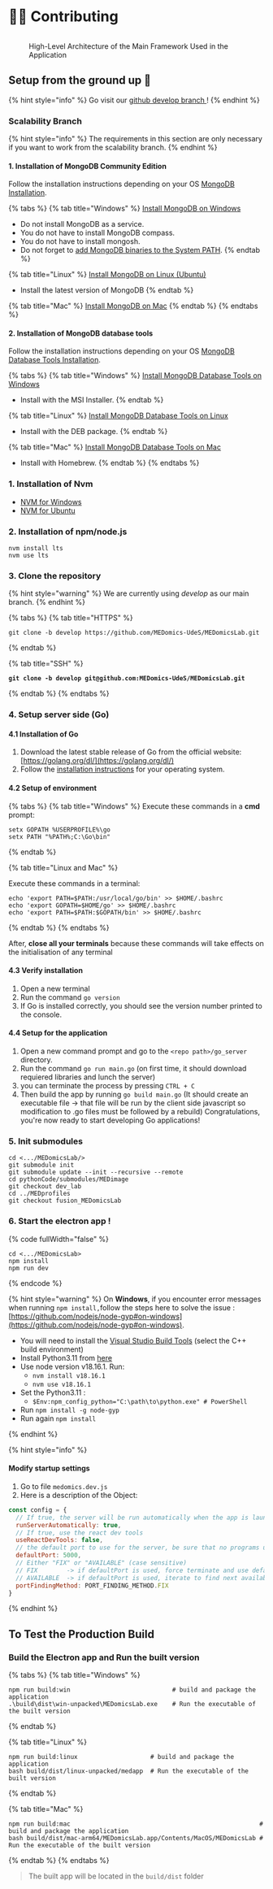 # 👩‍💻 Contributing

<figure><img src="../.gitbook/assets/image (6) (1).png" alt=""><figcaption><p>High-Level Architecture of the Main Framework Used in the Application</p></figcaption></figure>

## Setup from the ground up 🌱

{% hint style="info" %}
Go visit our [github develop branch ](https://github.com/MEDomics-UdeS/MEDomicsLab/tree/develop#medomicslab---develop-branch-%EF%B8%8F)!
{% endhint %}

### Scalability Branch

{% hint style="info" %}
The requirements in this section are only necessary if you want to work from the scalability branch.
{% endhint %}

#### 1. Installation of MongoDB Community Edition

Follow the installation instructions depending on your OS [MongoDB Installation](https://www.mongodb.com/docs/manual/administration/install-community/#std-label-install-mdb-community-edition).

{% tabs %}
{% tab title="Windows" %}
[Install MongoDB on Windows](https://www.mongodb.com/docs/manual/tutorial/install-mongodb-on-windows/#install-mongodb-community-edition)

* Do not install MongoDB as a service.
* You do not have to install MongoDB compass.
* You do not have to install mongosh.
* Do not forget to [add MongoDB binaries to the System PATH](https://www.mongodb.com/docs/manual/tutorial/install-mongodb-on-windows/#add-mongodb-binaries-to-the-system-path).
{% endtab %}

{% tab title="Linux" %}
[Install MongoDB on Linux (Ubuntu)](https://www.mongodb.com/docs/manual/tutorial/install-mongodb-on-ubuntu/#install-mongodb-community-edition)

* Install the latest version of MongoDB
{% endtab %}

{% tab title="Mac" %}
[Install MongoDB on Mac](https://www.mongodb.com/docs/manual/tutorial/install-mongodb-on-os-x/#install-mongodb-community-edition)
{% endtab %}
{% endtabs %}

#### 2. Installation of MongoDB database tools

Follow the installation instructions depending on your OS [MongoDB Database Tools Installation](https://www.mongodb.com/docs/database-tools/installation/installation/).

{% tabs %}
{% tab title="Windows" %}
[Install MongoDB Database Tools on Windows](https://www.mongodb.com/docs/database-tools/installation/installation-windows/#installation)

* Install with the MSI Installer.
{% endtab %}

{% tab title="Linux" %}
[Install MongoDB Database Tools on Linux](https://www.mongodb.com/docs/database-tools/installation/installation-linux/#installation)

* Install with the DEB package.
{% endtab %}

{% tab title="Mac" %}
[Install MongoDB Database Tools on Mac](https://www.mongodb.com/docs/database-tools/installation/installation-macos/#installation)

* Install with Homebrew.
{% endtab %}
{% endtabs %}

### 1. Installation of Nvm

* [NVM for Windows](https://github.com/coreybutler/nvm-windows)
* [NVM for Ubuntu](https://github.com/nvm-sh/nvm#installing-and-updating)

### 2. Installation of npm/node.js

```
nvm install lts
nvm use lts
```

### 3. Clone the repository

{% hint style="warning" %}
We are currently using _develop_ as our main branch.
{% endhint %}

{% tabs %}
{% tab title="HTTPS" %}
```
git clone -b develop https://github.com/MEDomics-UdeS/MEDomicsLab.git
```
{% endtab %}

{% tab title="SSH" %}
<pre><code><strong>git clone -b develop git@github.com:MEDomics-UdeS/MEDomicsLab.git
</strong></code></pre>
{% endtab %}
{% endtabs %}

### 4. Setup server side (Go)

#### 4.1 Installation of Go

1. Download the latest stable release of Go from the official website: [https://golang.org/dl/](https://golang.org/dl/)
2. Follow the [installation instructions](https://go.dev/doc/install) for your operating system.

#### 4.2 Setup of environment

{% tabs %}
{% tab title="Windows" %}
Execute these commands in a **cmd** prompt:

```
setx GOPATH %USERPROFILE%\go
setx PATH "%PATH%;C:\Go\bin"
```
{% endtab %}

{% tab title="Linux and Mac" %}


Execute these commands in a terminal:

```
echo 'export PATH=$PATH:/usr/local/go/bin' >> $HOME/.bashrc
echo 'export GOPATH=$HOME/go' >> $HOME/.bashrc
echo 'export PATH=$PATH:$GOPATH/bin' >> $HOME/.bashrc
```
{% endtab %}
{% endtabs %}

After, **close all your terminals** because these commands will take effects on the initialisation of any terminal

#### 4.3 Verify installation

1. Open a new terminal
2. Run the command `go version`
3. If Go is installed correctly, you should see the version number printed to the console.

#### 4.4 Setup for the application

1. Open a new command prompt and go to the `<repo path>/go_server` directory.
2. Run the command `go run main.go` (on first time, it should download requiered libraries and lunch the server)
3. you can terminate the process by pressing `CTRL + C`
4. Then build the app by running `go build main.go` (It should create an executable file -> that file will be run by the client side javascript so modification to .go files must be followed by a rebuild) Congratulations, you're now ready to start developing Go applications!

### 5. Init submodules

```
cd <.../MEDomicsLab/>
git submodule init
git submodule update --init --recursive --remote
cd pythonCode/submodules/MEDimage
git checkout dev_lab
cd ../MEDprofiles
git checkout fusion_MEDomicsLab
```

### 6. Start the electron app !

{% code fullWidth="false" %}
```
cd <.../MEDomicsLab>
npm install
npm run dev
```
{% endcode %}

{% hint style="warning" %}
On **Windows**, if you encounter error messages when running `npm install,`follow the steps here to solve the issue : [https://github.com/nodejs/node-gyp#on-windows](https://github.com/nodejs/node-gyp#on-windows).

* You will need to install the [Visual Studio Build Tools](https://visualstudio.microsoft.com/thank-you-downloading-visual-studio/?sku=Community) (select the C++ build environment)&#x20;
* Install Python3.11 from [here](https://apps.microsoft.com/detail/9nrwmjp3717k?hl=en-us\&gl=US)
* Use node version v18.16.1. Run:
  * `nvm install v18.16.1`
  * `nvm use v18.16.1`
* Set the Python3.11 :
  * `$Env:npm_config_python="C:\path\to\python.exe" # PowerShell`
* Run `npm install -g node-gyp`
* Run again `npm install`


{% endhint %}

{% hint style="info" %}
#### Modify startup settings

1. Go to file `medomics.dev.js`
2. Here is a description of the Object:

```javascript
const config = {
  // If true, the server will be run automatically when the app is launched
  runServerAutomatically: true,
  // If true, use the react dev tools
  useReactDevTools: false,
  // the default port to use for the server, be sure that no programs use it by default
  defaultPort: 5000,
  // Either "FIX" or "AVAILABLE" (case sensitive)
  // FIX 		-­> if defaultPort is used, force terminate and use defaultPort
  // AVAILABLE 	-> if defaultPort is used, iterate to find next available port
  portFindingMethod: PORT_FINDING_METHOD.FIX
}
```
{% endhint %}

## To Test the Production Build&#x20;

### Build the Electron app and Run the built version

{% tabs %}
{% tab title="Windows" %}
```
npm run build:win                            # build and package the application 
.\build\dist\win-unpacked\MEDomicsLab.exe    # Run the executable of the built version
```
{% endtab %}

{% tab title="Linux" %}
```
npm run build:linux                    # build and package the application 
bash build/dist/linux-unpacked/medapp  # Run the executable of the built version
```
{% endtab %}

{% tab title="Mac" %}
```
npm run build:mac                                                    # build and package the application 
bash build/dist/mac-arm64/MEDomicsLab.app/Contents/MacOS/MEDomicsLab # Run the executable of the built version     
```
{% endtab %}
{% endtabs %}

> The built app will be located in the `build/dist` folder

